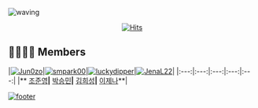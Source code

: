 ![waving](https://capsule-render.vercel.app/api?type=waving&height=300&text=K-SW%20SLAMDUNK&fontAlign=50&fontAlignY=40&color=gradient)

<div align = "center">

[![Hits](https://hits.seeyoufarm.com/api/count/incr/badge.svg?url=https://github.com/K-SW-SLAMDUNK&count_bg=%23000000&title_bg=%23555555&icon=github.svg&icon_color=%23E7E7E7&title=SLAMDUNK&edge_flat=false)](https://hits.seeyoufarm.com)
</div>

## 👨‍👩‍👧‍👦 Members
|[![Jun0zo](https://avatars.githubusercontent.com/u/37208901?v=4)](https://github.com/Jun0zo)|[![smpark00](https://avatars.githubusercontent.com/u/126854215)](http://github.com/smpark00)|[![luckydipper](https://avatars.githubusercontent.com/u/65158138?v=4)](https://github.com/luckydipper)|[![JenaL22](https://avatars.githubusercontent.com/u/156327634?v=4)](https://github.com/JenaL22)|
|:---:|:---:|:---:|:---:|:---:|
|** [조준영](https://github.com/Jun0zo)**|** [박승민](http://github.com/smpark00)**|** [김희성](https://github.com/luckydipper)**|** [이제나](https://github.com/JenaL22)**|

[![footer](https://capsule-render.vercel.app/api?type=waving&color=gradient&customColorList=4&animation=fadeIn&section=footer)](https://github.com/K-SW-SLAMDUNK) 
